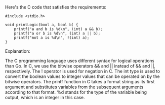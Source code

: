 
Here's the C code that satisfies the requirements: 
```
#include <stdio.h>

void printLogic(bool a, bool b) {
    printf("a and b is %d\n", (int) a && b);
    printf("a or b is %d\n", (int) a || b);
    printf("not a is %d\n", !(int) a);
}
```
Explanation:

The C programming language uses different syntax for logical operations than Go. In C, we use the bitwise operators && and || instead of && and ||, respectively. The ! operator is used for negation in C. The int type is used to convert the boolean values to integer values that can be operated on by the bitwise operators.
The printf function in C takes a format string as its first argument and substitutes variables from the subsequent arguments according to that format. %d stands for the type of the variable being output, which is an integer in this case.
